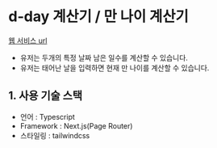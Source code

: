 # d-day 계산기 / 만 나이 계산기

[웹 서비스 url](https://d-day.zizzi.world/)

- 유저는 두개의 특정 날짜 남은 일수를 계산할 수 있습니다.
- 유저는 태어난 날을 입력하면 현재 만 나이를 계산할 수 있습니다.

## 1. 사용 기술 스택

- 언어 : Typescript
- Framework : Next.js(Page Router)
- 스타일링 : tailwindcss
